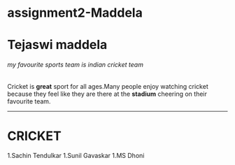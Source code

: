 # assignment2-Maddela
# Tejaswi maddela 
###### my favourite sports team is indian cricket team

Cricket is **great** sport for all ages.Many people enjoy watching cricket because they feel like they are there at the **stadium** cheering on their favourite team.

****

# CRICKET

1.Sachin Tendulkar
1.Sunil Gavaskar
1.MS Dhoni

